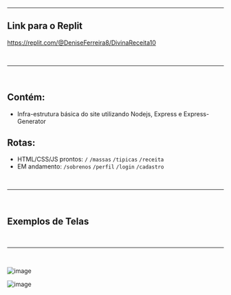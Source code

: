 
<hr>
<h2>Link para o Replit</h2>


https://replit.com/@DeniseFerreira8/DivinaReceita10

<br>
<hr>

<br>

<h2>Contém:</h2>

- Infra-estrutura básica do site utilizando Nodejs, Express e Express-Generator

<h2> Rotas:</h2>

- HTML/CSS/JS prontos:
  `/`
  `/massas`
  `/tipicas`
  `/receita`
- EM andamento:
  `/sobrenos`
  `/perfil`
  `/login`
  `/cadastro`
  


<br>
<hr>

<br>

<h2>Exemplos de Telas</h2>
<br>
<hr>

<br>


![image](https://github.com/DeniseFer/Divina-Receita/assets/124710256/577892a9-e7ca-497b-b7fb-f984723b8f89)




![image](https://github.com/DeniseFer/Divina-Receita/assets/124710256/210867d2-e734-42cc-9c0e-0bf115150e89)

